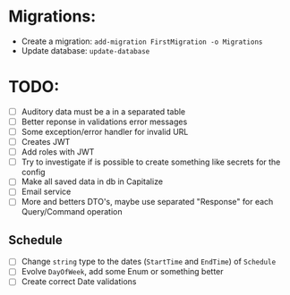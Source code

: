 # Migrations:
- Create a migration: `add-migration FirstMigration -o Migrations`
- Update database: `update-database`

# TODO:
- [ ] Auditory data must be a in a separated table
- [ ] Better reponse in validations error messages
- [ ] Some exception/error handler for invalid URL
- [ ] Creates JWT
- [ ] Add roles with JWT
- [ ] Try to investigate if is possible to create something like secrets for the config
- [ ] Make all saved data in db in Capitalize
- [ ] Email service
- [ ] More and betters DTO's, maybe use separated "Response" for each Query/Command operation

## Schedule
- [ ] Change `string` type to the dates (`StartTime` and `EndTime`) of `Schedule`
- [ ] Evolve `DayOfWeek`, add some Enum or something better
- [ ] Create correct Date validations